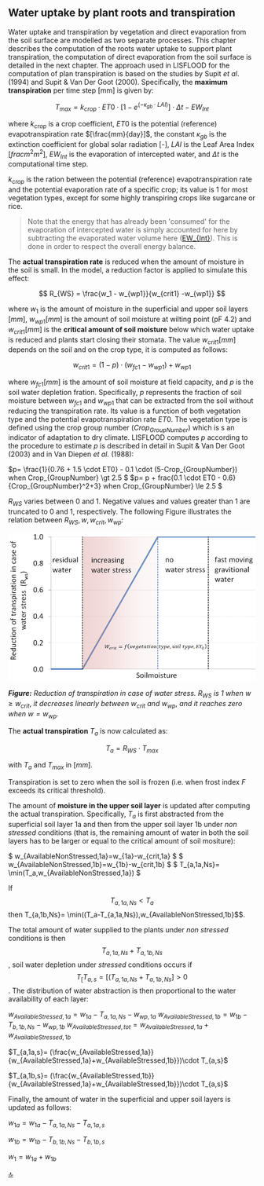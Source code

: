## Water uptake by plant roots and transpiration

Water uptake and transpiration by vegetation and direct evaporation from the soil surface are modelled as two separate processes. This chapter describes the computation of the roots water uptake to support plant transpiration, the computation of direct evaporation from the soil surface is detailed in the next chapter.
The approach used in LISFLOOD for the computation of plan transpiration is  based on the studies by Supit *et al*. (1994) and Supit & Van Der
Goot (2000). Specifically, the **maximum transpiration** per time step \[mm\] is given by:

$$
T_{max } = k_{crop} \cdot ET0 \cdot [1 - e^{( - \kappa_{gb} \cdot LAI)}] \cdot \Delta t - EW_{Int}
$$

where $k_{crop}$ is a crop coefficient, $ET0$ is the potential (reference) evapotranspiration rate $[\frac{mm}{day}]$, the constant $κ_{gb}$ is the extinction coefficient for global solar radiation \[-\], $LAI$ is the Leaf Area Index $[frac{m^2}{m^2}]$, $EW_{Int}$ is the evaporation of intercepted water, and $\Delta t$ is the computational time step. 

$k_{crop}$ is the ration between the potential (reference) evapotranspiration rate and the potential evaporation rate of a specific crop; its value is 1 for most vegetation types, except for some highly transpiring crops like sugarcane or rice. 

> Note that the energy that has already been 'consumed' for the evaporation of intercepted water is simply accounted for here by subtracting the evaporated water volume here ([EW_{Int}](https://ec-jrc.github.io/lisflood-model/2_03_stdLISFLOOD_evaporation-intercepted-water/)). This is done in order to respect the overall energy balance. 

The **actual transpiration rate** is reduced when the amount of moisture in the soil is small. In the model, a reduction factor is applied to simulate this effect:

$$
R_{WS} = \frac{w_1 - w_{wp1}}{w_{crit1} -w_{wp1}}
$$

where $w_1$ is the amount of moisture in the superficial and upper soil layers $[mm]$, $w_{wp1} [mm]$ is the amount of soil moisture at wilting point (pF 4.2) and $w_{crit1} [mm]$ is the **critical amount of soil moisture** below which water uptake is reduced and plants start closing their stomata. The value $w_{crit1} [mm]$ depends on the soil and on the crop type, it is computed as follows:

$$
w_{crit1} = (1 - p) \cdot (w_{fc1} - w_{wp1}) + w_{wp1}
$$

where $w_{fc1} [mm]$ is the amount of soil moisture at field capacity, and $p$ is the soil water depletion fration. Specifically, $p$ represents the fraction of soil moisture between $w_{fc1}$ and $w_{wp1}$ that can be extracted from the soil without reducing the transpiration rate. Its value is a function of both vegetation type and the potential evapotranspiration rate $ET0$. The vegetation type is defined using the crop group number ($Crop_{GroupNumber}$) which is s an indicator of adaptation to dry climate. LISFLOOD computes $p$ according to the procedure to estimate $p$ is described in detail in Supit & Van Der Goot (2003) and in Van Diepen *et al.* (1988):

$p= \frac{1}{0.76 + 1.5 \cdot ET0} - 0.1 \cdot (5-Crop_{GroupNumber})  when Crop_{GroupNumber} \gt 2.5 $
$p= p + frac{0.1 \cdot  ET0 - 0.6}{Crop_{GroupNumber}^2+3}             when Crop_{GroupNumber} \le 2.5 $

$R_{WS}$ varies between 0 and 1. Negative values and values greater than 1 are truncated to 0 and 1, respectively. The following Figure illustrates the relation between $R_{WS}, w, w_{crit}, w_{wp}$:

![Reduction of transpiration in case of water stress](../media/image26.png)

***Figure:*** *Reduction of transpiration in case of water stress.* $R_{WS}$ *is 1 when* $w \ge w_{crit}$, *it decreases linearly between* $w_{crit}$ *and* $w_{wp}$, *and it reaches zero when $w=w_{wp}$.*


The **actual transpiration** $T_a$ is now calculated as:

$$
T_a = R_{WS} \cdot T_{max }
$$

with $T_a$ and $T_{max}$ in $[mm]$.

Transpiration is set to zero when the soil is frozen (i.e. when frost index *F* exceeds its critical threshold). 

The amount of **moisture in the upper soil layer** is updated after computing the actual transpiration. Specifically, $T_a$ is first abstracted from the superficial soil layer 1a and then from the upper soil layer 1b under *non stressed* conditions (that is, the remaining amount of water in both the soil layers has to be larger or equal to the critical amount of soil mositure):

$ w_{AvailableNonStressed,1a}=w_{1a}-w_{crit,1a} $
$ w_{AvailableNonStressed,1b}=w_{1b}-w_{crit,1b} $
$ T_{a,1a,Ns}= \min(T_a,w_{AvailableNonStressed,1a}) $

If $$T_{a,1a,Ns} \lt T_a$$ then T_{a,1b,Ns}= \min((T_a-T_{a,1a,Ns}),w_{AvailableNonStressed,1b}$$.

The total amount of water supplied to the plants under *non stressed* conditions is then  $$T_{a,1a,Ns} + T_{a,1b,Ns}$$,  soil water depletion under *stressed* conditions occurs if $$T_[T_{a,s}=[(T_{a,1a,Ns} + T_{a,1b,Ns}] \gt 0$$. The distribution of water abstraction is then proportional to the water availability of each layer:

$w_{AvailableStressed,1a}=w_{1a}-T_{a,1a,Ns}-w_{wp,1a}$
$w_{AvailableStressed,1b}=w_{1b}-T_{b,1b,Ns}-w_{wp,1b}$
$w_{AvailableStressed,tot}=w_{AvailableStressed,1a}+w_{AvailableStressed,1b}$

$T_{a,1a,s}= (\frac{w_{AvailableStressed,1a}}{w_{AvailableStressed,1a}+w_{AvailableStressed,1b}})\cdot T_{a,s}$

$T_{a,1b,s}= (\frac{w_{AvailableStressed,1b}}{w_{AvailableStressed,1a}+w_{AvailableStressed,1b}})\cdot T_{a,s}$

Finally, the amount of water in the superficial and upper soil layers is updated as follows:

$w_{1a} = w_{1a} - T_{a,1a,Ns} -T_{a,1a,s}$

$w_{1b} = w_{1b} - T_{b,1b,Ns} -T_{b,1b,s}$

$w_1 = w_{1a}  + w_{1b}$




[🔝](#top)
